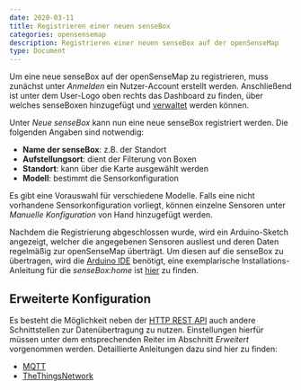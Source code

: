 ```yaml
---
date: 2020-03-11
title: Registrieren einer neuen senseBox
categories: opensensemap
description: Registrieren einer neuen senseBox auf der openSenseMap
type: Document
---
```


Um eine neue senseBox auf der openSenseMap zu registrieren, muss zunächst unter *Anmelden* ein Nutzer-Account erstellt werden.
Anschließend ist unter dem User-Logo oben rechts das Dashboard zu finden, über welches senseBoxen hinzugefügt und [verwaltet](/opensensemap/opensensemap-manage/) werden können.

Unter *Neue senseBox* kann nun eine neue senseBox registriert werden. Die folgenden Angaben sind notwendig:

- **Name der senseBox**: z.B. der Standort
- **Aufstellungsort**: dient der Filterung von Boxen
- **Standort**: kann über die Karte ausgewählt werden
- **Modell**: bestimmt die Sensorkonfiguration

Es gibt eine Vorauswahl für verschiedene Modelle.
Falls eine nicht vorhandene Sensorkonfiguration vorliegt, können einzelne Sensoren unter *Manuelle Konfiguration* von Hand hinzugefügt werden.

Nachdem die Registrierung abgeschlossen wurde, wird ein Arduino-Sketch angezeigt, welcher die angegebenen Sensoren ausliest und deren Daten regelmäßig zur openSenseMap überträgt.
Um diesen auf die senseBox zu übertragen, wird die [Arduino IDE](https://www.arduino.cc/en/Main/Software) benötigt, eine exemplarische Installations-Anleitung für die *senseBox:home* ist [hier](https://home.books.sensebox.de/de/software_installation.html) zu finden.

## Erweiterte Konfiguration
Es besteht die Möglichkeit neben der [HTTP REST API](https://docs.opensensemap.org/) auch andere Schnittstellen zur Datenübertragung zu nutzen.
Einstellungen hierfür müssen unter dem entsprechenden Reiter im Abschnitt *Erweitert* vorgenommen werden.
Detaillierte Anleitungen dazu sind hier zu finden:

- [MQTT](mqtt_client.md)
- [TheThingsNetwork](ttn_integration.md)
